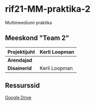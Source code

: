 # rif21-MM-praktika-2
Multimeediumi praktika


## Meeskond "Team 2"

| **Projektijuht** | Kerli Loopman |
|------------------|---------------|
| **Arendajad**    |               |
| **Disainerid**   | Kerli Loopman |

## Ressurssid

[Google Drive](https://drive.google.com/drive/folders/12y-jqBrefYDzp4aK-Ckxdw56SnxjDHFl?usp=share_link)